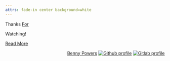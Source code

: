 ```yaml
---
attrs: fade-in center background=white
---
```

<p fit color="--primary" uppercase>Thanks
  <span color="black">
    <a href="https://www.npmjs.com/package/slidem">For</a>
  </span>
</p>
<p fit color="--primary" uppercase>Watching!</p>
<p color="black" uppercase><a href="https://evilSoft.github.io/crocks">Read More</a></p>
<p style="text-align: right;">
  <a href="https://bennypowers.com">Benny Powers</a>
  <a href="https://github.com/bennypowers/starting-functional-javascript"><img class="avatar" src="images/github-logo.svg" alt="Github profile"></a>
  <a href="https://gitlab.com/bennyp"><img class="avatar" src="images/gitlab-logo.svg" alt="Gitlab profile"></a>
</p>

